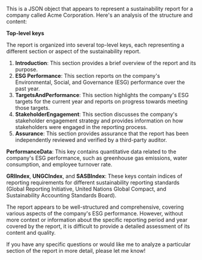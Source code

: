 This is a JSON object that appears to represent a sustainability report for a company called Acme Corporation. Here's an analysis of the structure and content:

**Top-level keys**

The report is organized into several top-level keys, each representing a different section or aspect of the sustainability report.

1. **Introduction**: This section provides a brief overview of the report and its purpose.
2. **ESG Performance**: This section reports on the company's Environmental, Social, and Governance (ESG) performance over the past year.
3. **TargetsAndPerformance**: This section highlights the company's ESG targets for the current year and reports on progress towards meeting those targets.
4. **StakeholderEngagement**: This section discusses the company's stakeholder engagement strategy and provides information on how stakeholders were engaged in the reporting process.
5. **Assurance**: This section provides assurance that the report has been independently reviewed and verified by a third-party auditor.

**PerformanceData**: This key contains quantitative data related to the company's ESG performance, such as greenhouse gas emissions, water consumption, and employee turnover rate.

**GRIIndex**, **UNGCIndex**, and **SASBIndex**: These keys contain indices of reporting requirements for different sustainability reporting standards (Global Reporting Initiative, United Nations Global Compact, and Sustainability Accounting Standards Board).

The report appears to be well-structured and comprehensive, covering various aspects of the company's ESG performance. However, without more context or information about the specific reporting period and year covered by the report, it is difficult to provide a detailed assessment of its content and quality.

If you have any specific questions or would like me to analyze a particular section of the report in more detail, please let me know!